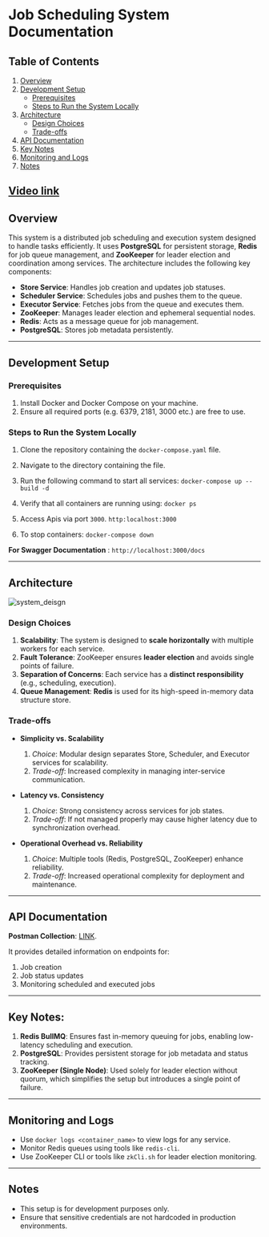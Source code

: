 # Job Scheduling System Documentation

## Table of Contents  
1. [Overview](#overview)  
2. [Development Setup](#development-setup)  
   - [Prerequisites](#prerequisites)  
   - [Steps to Run the System Locally](#steps-to-run-the-system-locally)  
3. [Architecture](#architecture)  
   - [Design Choices](#design-choices)  
   - [Trade-offs](#trade-offs)  
4. [API Documentation](#api-documentation)  
5. [Key Notes](#key-notes)  
6. [Monitoring and Logs](#monitoring-and-logs)  
7. [Notes](#notes)  

[Video link](https://drive.google.com/file/d/1DxI5RkCGRrxlYsyFVRP4gBoF9JREHa6h/view?usp=sharing)
---
## Overview

This system is a distributed job scheduling and execution system designed to handle tasks efficiently. It uses **PostgreSQL** for persistent storage, **Redis** for job queue management, and **ZooKeeper** for leader election and coordination among services. The architecture includes the following key components:

- **Store Service**: Handles job creation and updates job statuses.
- **Scheduler Service**: Schedules jobs and pushes them to the queue.
- **Executor Service**: Fetches jobs from the queue and executes them.
- **ZooKeeper**: Manages leader election and ephemeral sequential nodes.
- **Redis**: Acts as a message queue for job management.
- **PostgreSQL**: Stores job metadata persistently.

---

## Development Setup

### Prerequisites
1. Install Docker and Docker Compose on your machine.
2. Ensure all required ports (e.g. 6379, 2181, 3000 etc.) are free to use.

### Steps to Run the System Locally

1. Clone the repository containing the `docker-compose.yaml` file.
2. Navigate to the directory containing the file.
3. Run the following command to start all services: 
```docker-compose up --build -d```

4. Verify that all containers are running using:
```docker ps```

5. Access Apis via port `3000`.
```http:localhost:3000```
6.  To stop containers:
```docker-compose down```

**For Swagger Documentation** : 
```http://localhost:3000/docs```

---

## Architecture
![system_deisgn](https://pplx-res.cloudinary.com/image/upload/v1739254528/user_uploads/TCnQqHevDZIZXzN/image.jpg)
### Design Choices
1. **Scalability**: The system is designed to **scale horizontally** with multiple workers for each service.
2. **Fault Tolerance**: ZooKeeper ensures **leader election** and avoids single points of failure.
3. **Separation of Concerns**: Each service has a **distinct responsibility** (e.g., scheduling, execution).
4. **Queue Management**: **Redis** is used for its high-speed in-memory data structure store.

### Trade-offs
- **Simplicity vs. Scalability**
  1. *Choice*: Modular design separates Store, Scheduler, and Executor services for scalability.
  2. *Trade-off*: Increased complexity in managing inter-service communication.

- **Latency vs. Consistency**
  1. *Choice*: Strong consistency across services for job states.
  2. *Trade-off*: If not managed properly may cause higher latency due to synchronization overhead.

- **Operational Overhead vs. Reliability**
  1. *Choice*: Multiple tools (Redis, PostgreSQL, ZooKeeper) enhance reliability.
  2. *Trade-off*: Increased operational complexity for deployment and maintenance.

---


## API Documentation

**Postman Collection**: [LINK](https://documenter.getpostman.com/view/29155906/2sAYX9nfwU). 

It provides detailed information on endpoints for:
1. Job creation
2. Job status updates
3. Monitoring scheduled and executed jobs

---
## Key Notes:
  1. **Redis BullMQ**: Ensures fast in-memory queuing for jobs, enabling low-latency scheduling and execution.
  2. **PostgreSQL**: Provides persistent storage for job metadata and status tracking.
  3. **ZooKeeper (Single Node)**: Used solely for leader election without quorum, which simplifies the setup but introduces a single point of failure.
---


## Monitoring and Logs

- Use `docker logs <container_name>` to view logs for any service.
- Monitor Redis queues using tools like `redis-cli`.
- Use ZooKeeper CLI or tools like `zkCli.sh` for leader election monitoring.

---

## Notes

- This setup is for development purposes only.
- Ensure that sensitive credentials are not hardcoded in production environments.
